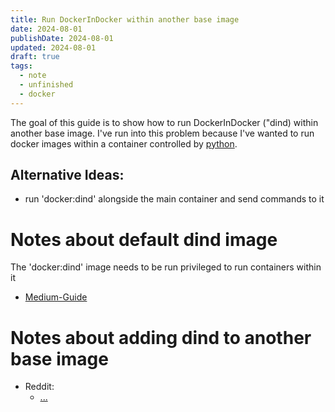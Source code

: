 ```yaml
---
title: Run DockerInDocker within another base image
date: 2024-08-01
publishDate: 2024-08-01
updated: 2024-08-01
draft: true
tags:
  - note
  - unfinished
  - docker
---
```

 
The goal of this guide is to show how to run DockerInDocker ("dind) within another base image. 
I've run into this problem because I've wanted to run docker images within a container controlled by [python](https://github.com/docker/docker-py).

Alternative Ideas:
- 
- run 'docker:dind' alongside the main container and send commands to it

# Notes about default dind image

The 'docker:dind' image needs to be run privileged to run containers within it

- [Medium-Guide](https://medium.com/@gopesh3652/running-docker-in-docker-dind-a-comprehensive-guide-1fe2e328020)

# Notes about adding dind to another base image

- Reddit:
	- [...](https://stackoverflow.com/questions/76667955/how-to-add-docker-dind-to-an-image-with-a-base)